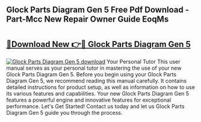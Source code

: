 ## Glock Parts Diagram Gen 5 Free Pdf Download - Part-Mcc New Repair Owner Guide EoqMs

# <h2><a href="http://dflwwsd.blite.top/?on=Glock+Parts+Diagram+Gen+5">🔗Download New 👉🔴 Glock Parts Diagram Gen 5</a></h2>

[![Glock Parts Diagram Gen 5 download](https://i.imgur.com/lujVjoI.png)](http://dflwwsd.blite.top/?on=Glock+Parts+Diagram+Gen+5)
Your Personal Tutor This user manual serves as your personal tutor in mastering the use of your new Glock Parts Diagram Gen 5. Before you begin using your Glock Parts Diagram Gen 5, we recommend reading this manual carefully. It contains detailed instructions for product setup, as well as information on how to use its various features and capabilities. Your new Glock Parts Diagram Gen 5 features a powerful engine and innovative features for exceptional performance. Let's Get Started! Contact us today and let us Glock Parts Diagram Gen 5 guide you through the process.
